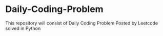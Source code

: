 # Daily-Coding-Problem
This repository will consist of Daily Coding Problem Posted by Leetcode solved in Python
